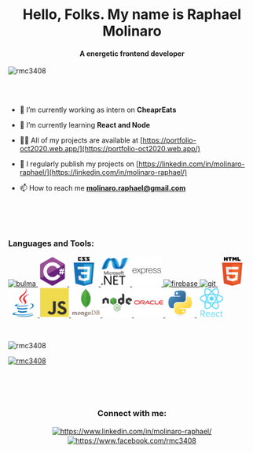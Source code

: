 <h1 align="center">Hello, Folks. My name is Raphael Molinaro</h1>
<h4 align="center">A energetic frontend developer</h4>
<p align="left"> <img src="https://komarev.com/ghpvc/?username=rmc3408&label=Profile%20views&color=0e75b6&style=flat" alt="rmc3408" /> </p>
<br>
<br>

- 🔭 I’m currently working as intern on **CheaprEats**

- 🌱 I’m currently learning **React and Node**

- 👨‍💻 All of my projects are available at [https://portfolio-oct2020.web.app/](https://portfolio-oct2020.web.app/)

- 📝 I regularly publish my projects on [https://linkedin.com/in/molinaro-raphael/](https://linkedin.com/in/molinaro-raphael/)

- 📫 How to reach me **molinaro.raphael@gmail.com**

<br>
<br>
<br>

<h3 align="left">Languages and Tools:</h3>
<p align="left"> <a href="https://bulma.io/" target="_blank"> <img src="https://raw.githubusercontent.com/gilbarbara/logos/804dc257b59e144eaca5bc6ffd16949752c6f789/logos/bulma.svg" alt="bulma" width="60" height="60"/> </a> <a href="https://www.w3schools.com/cs/" target="_blank"> <img src="https://raw.githubusercontent.com/devicons/devicon/master/icons/csharp/csharp-original.svg" alt="csharp" width="60" height="60"/> </a> <a href="https://www.w3schools.com/css/" target="_blank"> <img src="https://raw.githubusercontent.com/devicons/devicon/master/icons/css3/css3-original-wordmark.svg" alt="css3" width="60" height="60"/> </a> <a href="https://dotnet.microsoft.com/" target="_blank"> <img src="https://raw.githubusercontent.com/devicons/devicon/master/icons/dot-net/dot-net-original-wordmark.svg" alt="dotnet" width="60" height="60"/> </a> <a href="https://expressjs.com" target="_blank"> <img src="https://raw.githubusercontent.com/devicons/devicon/master/icons/express/express-original-wordmark.svg" alt="express" width="60" height="60"/> </a> <a href="https://firebase.google.com/" target="_blank"> <img src="https://www.vectorlogo.zone/logos/firebase/firebase-icon.svg" alt="firebase" width="60" height="60"/> </a> <a href="https://git-scm.com/" target="_blank"> <img src="https://www.vectorlogo.zone/logos/git-scm/git-scm-icon.svg" alt="git" width="60" height="60"/> </a> <a href="https://www.w3.org/html/" target="_blank"> <img src="https://raw.githubusercontent.com/devicons/devicon/master/icons/html5/html5-original-wordmark.svg" alt="html5" width="60" height="60"/> </a> <a href="https://www.java.com" target="_blank"> <img src="https://raw.githubusercontent.com/devicons/devicon/master/icons/java/java-original.svg" alt="java" width="60" height="60"/> </a> <a href="https://developer.mozilla.org/en-US/docs/Web/JavaScript" target="_blank"> <img src="https://raw.githubusercontent.com/devicons/devicon/master/icons/javascript/javascript-original.svg" alt="javascript" width="60" height="60"/> </a> <a href="https://www.mongodb.com/" target="_blank"> <img src="https://raw.githubusercontent.com/devicons/devicon/master/icons/mongodb/mongodb-original-wordmark.svg" alt="mongodb" width="60" height="60"/> </a> <a href="https://nodejs.org" target="_blank"> <img src="https://raw.githubusercontent.com/devicons/devicon/master/icons/nodejs/nodejs-original-wordmark.svg" alt="nodejs" width="60" height="60"/> </a> <a href="https://www.oracle.com/" target="_blank"> <img src="https://raw.githubusercontent.com/devicons/devicon/master/icons/oracle/oracle-original.svg" alt="oracle" width="60" height="60"/> </a> <a href="https://www.python.org" target="_blank"> <img src="https://raw.githubusercontent.com/devicons/devicon/master/icons/python/python-original.svg" alt="python" width="60" height="60"/> </a> <a href="https://reactjs.org/" target="_blank"> <img src="https://raw.githubusercontent.com/devicons/devicon/master/icons/react/react-original-wordmark.svg" alt="react" width="60" height="60"/> </a> </p>
<br>

<p><img align="center" src="https://github-readme-stats.vercel.app/api/top-langs?username=rmc3408&show_icons=true&locale=en&layout=compact" alt="rmc3408" /></p>

<p align="left"> <a href="https://github.com/ryo-ma/github-profile-trophy"><img src="https://github-profile-trophy.vercel.app/?username=rmc3408" alt="rmc3408" /></a> </p>

<br>
<br>
<br>

<h3 align="center">Connect with me:</h3>
<p align="center">
<a href="https://linkedin.com/in/molinaro-raphael/" target="blank"><img align="center" src="https://cdn.jsdelivr.net/npm/simple-icons@3.0.1/icons/linkedin.svg" alt="https://www.linkedin.com/in/molinaro-raphael/" height="60" width="80" /></a>
<a href="https://fb.com/https://www.facebook.com/rmc3408" target="blank"><img align="center" src="https://cdn.jsdelivr.net/npm/simple-icons@3.0.1/icons/facebook.svg" alt="https://www.facebook.com/rmc3408" height="60" width="80" /></a>
</p>
